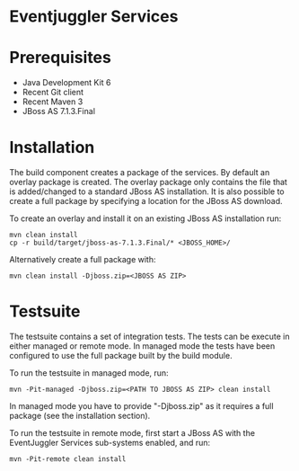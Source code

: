 Eventjuggler Services
=====================


Prerequisites
=============

- Java Development Kit 6
- Recent Git client
- Recent Maven 3
- JBoss AS 7.1.3.Final



Installation
============

The build component creates a package of the services. By default an overlay package is created. The overlay package only contains
the file that is added/changed to a standard JBoss AS installation. It is also possible to create a full package by specifying a
location for the JBoss AS download.

To create an overlay and install it on an existing JBoss AS installation run:

    mvn clean install
    cp -r build/target/jboss-as-7.1.3.Final/* <JBOSS_HOME>/

Alternatively create a full package with:

    mvn clean install -Djboss.zip=<JBOSS AS ZIP>


Testsuite
=========

The testsuite contains a set of integration tests. The tests can be execute in either managed or remote mode. In managed mode the
tests have been configured to use the full package built by the build module.

To run the testsuite in managed mode, run:

    mvn -Pit-managed -Djboss.zip=<PATH TO JBOSS AS ZIP> clean install

In managed mode you have to provide "-Djboss.zip" as it requires a full package (see the installation section).

To run the testsuite in remote mode, first start a JBoss AS with the EventJuggler Services sub-systems enabled, and run:

    mvn -Pit-remote clean install

